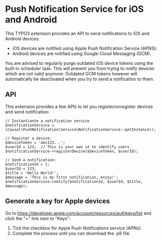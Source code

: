 Push Notification Service for iOS and Android
=============================================

This TYPO3 extension provides an API to send notifications to iOS and Android
devices:

- iOS devices are notified using Apple Push Notification Service (APNS);
- Android devices are notified using Google Cloud Messaging (GCM).

You are advised to regularly purge outdated iOS device tokens using the built-in
scheduler task. This will prevent you from trying to notify devices which are
not valid anymore. Outdated GCM tokens however will automatically be deactivated
when you try to send a notification to them.


## API

This extension provides a few APIs to let you register/unregister devices and
send notification:

```
// Instantiante a notification service
$notificationService = \Causal\PushNotification\Service\NotificationService::getInstance();

// Register a device:
$deviceToken = 'abc123...';
$userId = 123;  // This is your own id to identify users
$notificationService->registerDevice($deviceToken, $userId);

// Send a notification:
$notificationId = 1;
$userId = 123;
$title = 'Hello World!';
$message = 'This is my first notification, enjoy!';
$notificationService->notify($notificationId, $userId, $title, $message);
```

## Generate a key for Apple devices

Go to https://developer.apple.com/account/resources/authkeys/list and  click the
"+" link next to "Keys":

1. Tick the checkbox for Apple Push Notifications service (APNs).
2. Complete the process until you can download the .p8 file.
